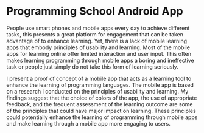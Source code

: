 # Programming School Android App

People use smart phones and mobile apps every day to achieve different tasks, this presents a great platform for engagement that can be taken advantage of to enhance learning. Yet, there is a lack of mobile learning apps that embody principles of usability and learning. Most of the mobile apps for learning online offer limited interaction and user input. This often makes learning programming through mobile apps a boring and ineffective task or people just simply do not take this form of learning seriously.

I present a proof of concept of a mobile app that acts as a learning tool to enhance the learning of programming languages. The mobile app is based on a research I conducted on the principles of usability and learning. My findings suggest that the choice of colors of the app, the use of appropriate feedback, and the frequent assessment of the learning outcome are some of
the principles that could have major impact on learning. These principles could potentially enhance the learning of programming
through mobile apps and make learning through a mobile app more engaging to users.
